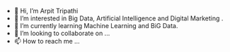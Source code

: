 - 👋 Hi, I’m Arpit Tripathi
- 👀 I’m interested in Big Data, Artificial Intelligence and Digital Marketing . 
- 🌱 I’m currently learning Machine Learning and BiG Data.
- 💞️ I’m looking to collaborate on ...
- 📫 How to reach me ...

<!---
ArpitTripathi18/ArpitTripathi18 is a ✨ special ✨ repository because its `README.md` (this file) appears on your GitHub profile.
You can click the Preview link to take a look at your changes.
--->
